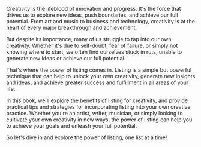 
Creativity is the lifeblood of innovation and progress. It's the force that drives us to explore new ideas, push boundaries, and achieve our full potential. From art and music to business and technology, creativity is at the heart of every major breakthrough and achievement.

But despite its importance, many of us struggle to tap into our own creativity. Whether it's due to self-doubt, fear of failure, or simply not knowing where to start, we often find ourselves stuck in ruts, unable to generate new ideas or achieve our full potential.

That's where the power of listing comes in. Listing is a simple but powerful technique that can help to unlock your own creativity, generate new insights and ideas, and achieve greater success and fulfillment in all areas of your life.

In this book, we'll explore the benefits of listing for creativity, and provide practical tips and strategies for incorporating listing into your own creative practice. Whether you're an artist, writer, musician, or simply looking to cultivate your own creativity in new ways, the power of listing can help you to achieve your goals and unleash your full potential.

So let's dive in and explore the power of listing, one list at a time!
